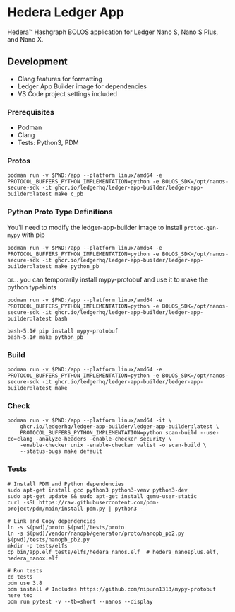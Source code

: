 # Hedera Ledger App

Hedera™ Hashgraph BOLOS application for Ledger Nano S, Nano S Plus, and Nano X.

## Development

- Clang features for formatting
- Ledger App Builder image for dependencies
- VS Code project settings included

### Prerequisites

- Podman
- Clang
- Tests: Python3, PDM

### Protos

```
podman run -v $PWD:/app --platform linux/amd64 -e PROTOCOL_BUFFERS_PYTHON_IMPLEMENTATION=python -e BOLOS_SDK=/opt/nanos-secure-sdk -it ghcr.io/ledgerhq/ledger-app-builder/ledger-app-builder:latest make c_pb
```

### Python Proto Type Definitions

You'll need to modify the ledger-app-builder image to install `protoc-gen-mypy` with pip

```
podman run -v $PWD:/app --platform linux/amd64 -e PROTOCOL_BUFFERS_PYTHON_IMPLEMENTATION=python -e BOLOS_SDK=/opt/nanos-secure-sdk -it ghcr.io/ledgerhq/ledger-app-builder/ledger-app-builder:latest make python_pb
```

or... you can temporarily install mypy-protobuf and use it to make the python typehints

```
podman run -v $PWD:/app --platform linux/amd64 -e PROTOCOL_BUFFERS_PYTHON_IMPLEMENTATION=python -e BOLOS_SDK=/opt/nanos-secure-sdk -it ghcr.io/ledgerhq/ledger-app-builder/ledger-app-builder:latest bash

bash-5.1# pip install mypy-protobuf
bash-5.1# make python_pb
```

### Build

```
podman run -v $PWD:/app --platform linux/amd64 -e PROTOCOL_BUFFERS_PYTHON_IMPLEMENTATION=python -e BOLOS_SDK=/opt/nanos-secure-sdk -it ghcr.io/ledgerhq/ledger-app-builder/ledger-app-builder:latest make
```

### Check

```
podman run -v $PWD:/app --platform linux/amd64 -it \
    ghcr.io/ledgerhq/ledger-app-builder/ledger-app-builder:latest \
    PROTOCOL_BUFFERS_PYTHON_IMPLEMENTATION=python scan-build --use-cc=clang -analyze-headers -enable-checker security \
    -enable-checker unix -enable-checker valist -o scan-build \
    --status-bugs make default
```

### Tests

```
# Install PDM and Python dependencies
sudo apt-get install gcc python3 python3-venv python3-dev
sudo apt-get update && sudo apt-get install qemu-user-static
curl -sSL https://raw.githubusercontent.com/pdm-project/pdm/main/install-pdm.py | python3 -

# Link and Copy dependencies
ln -s $(pwd)/proto $(pwd)/tests/proto
ln -s $(pwd)/vendor/nanopb/generator/proto/nanopb_pb2.py $(pwd)/tests/nanopb_pb2.py
mkdir -p tests/elfs
cp bin/app.elf tests/elfs/hedera_nanos.elf  # hedera_nanosplus.elf, hedera_nanox.elf

# Run tests
cd tests
pdm use 3.8
pdm install # Includes https://github.com/nipunn1313/mypy-protobuf here too
pdm run pytest -v --tb=short --nanos --display

```
